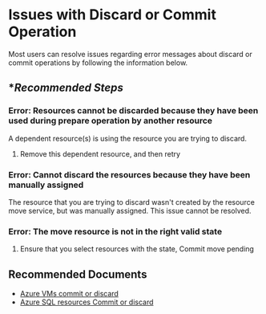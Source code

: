 <properties
  pagetitle="Issues with Discard or Commit Operation&#xD;"
  service=""
  resource=""
  ms.author="prkazasr"
  selfhelptype="Generic"
  supporttopicids="32746775,32746777"
  resourcetags=""
  productpesids="17321"
  cloudenvironments="public,fairfax,usnat,ussec"
  articleid="f461b687-8e1d-4d9e-ab6e-85240c682038"
  ownershipid="Compute_AzureResourceMover" />
# Issues with Discard or Commit Operation

Most users can resolve issues regarding error messages about discard or commit operations by following the information below.

## **Recommended Steps*

### Error: Resources cannot be discarded because they have been used during prepare operation by another resource

A dependent resource(s) is using the resource you are trying to discard.
1. Remove this dependent resource, and then retry 

### Error: Cannot discard the resources because they have been manually assigned

The resource that you are trying to discard wasn't created by the resource move service, but was manually assigned. This issue cannot be resolved.

### Error: The move resource is not in the right valid state

1. Ensure that you select resources with the state, Commit move pending

## **Recommended Documents**

* [Azure VMs commit or discard](https://docs.microsoft.com/azure/resource-mover/tutorial-move-region-virtual-machines)
* [Azure SQL resources Commit or discard](https://docs.microsoft.com/azure/resource-mover/tutorial-move-region-sql)
